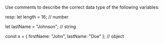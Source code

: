 Use comments to describe the correct data type of the following variables:

resp:
let length = 16;          // number

let lastName = "Johnson"; // string

const x = {
  firstName: "John",
  lastName: "Doe"
};                        // object
